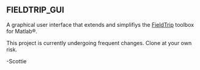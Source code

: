 FIELDTRIP_GUI
-------------

A graphical user interface that extends and simplifiys the [FieldTrip](http://fieldtrip.fcdonders.nl/) toolbox for Matlab®.

This project is currently undergoing frequent changes. Clone at your own risk.

-Scottie